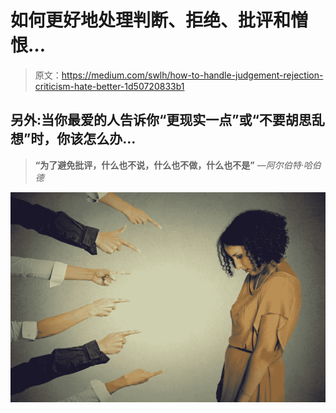 # 如何更好地处理判断、拒绝、批评和憎恨…

> 原文：<https://medium.com/swlh/how-to-handle-judgement-rejection-criticism-hate-better-1d50720833b1>

## 另外:当你最爱的人告诉你“更现实一点”或“不要胡思乱想”时，你该怎么办…

> **“为了避免批评，什么也不说，什么也不做，什么也不是”** *—阿尔伯特·哈伯德*

![](img/fd2347ccaa16f95d0705cd44584bf333.png)